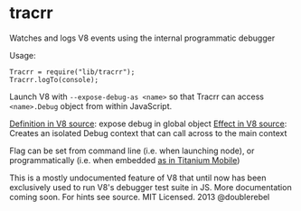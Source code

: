 tracrr
======

Watches and logs V8 events using the internal programmatic debugger


Usage:

    Tracrr = require("lib/tracrr");
    Tracrr.logTo(console);

Launch V8 with `--expose-debug-as <name>` so that Tracrr can access `<name>.Debug` object from within JavaScript.

[Definition in V8 source](https://github.com/v8/v8/blob/98b05f59ff22cbb268ef09869a7925a44216867c/src/flag-definitions.h#L406): expose debug in global object
[Effect in V8 source](https://github.com/v8/v8/blob/df14a2c7e31b0730e789ef5c7acb88f64aa9e6d2/src/bootstrapper.cc#L2227): Creates an isolated Debug context that can call across to the main context

Flag can be set from command line (i.e. when launching node), or programmatically (i.e. when embedded [as in Titanium Mobile](https://github.com/doublerebel/titanium_mobile/commit/5c0d472650fa658405d364a05aad87bad9591e0e#L0R165))


This is a mostly undocumented feature of V8 that until now has been exclusively used to run V8's debugger test suite in JS.  More documentation coming soon.  For hints see source.  MIT Licensed.  2013 @doublerebel

